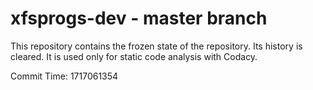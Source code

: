 # xfsprogs-dev - master branch

This repository contains the frozen state of the repository.
Its history is cleared. It is used only for static code
analysis with Codacy.

Commit Time: 1717061354